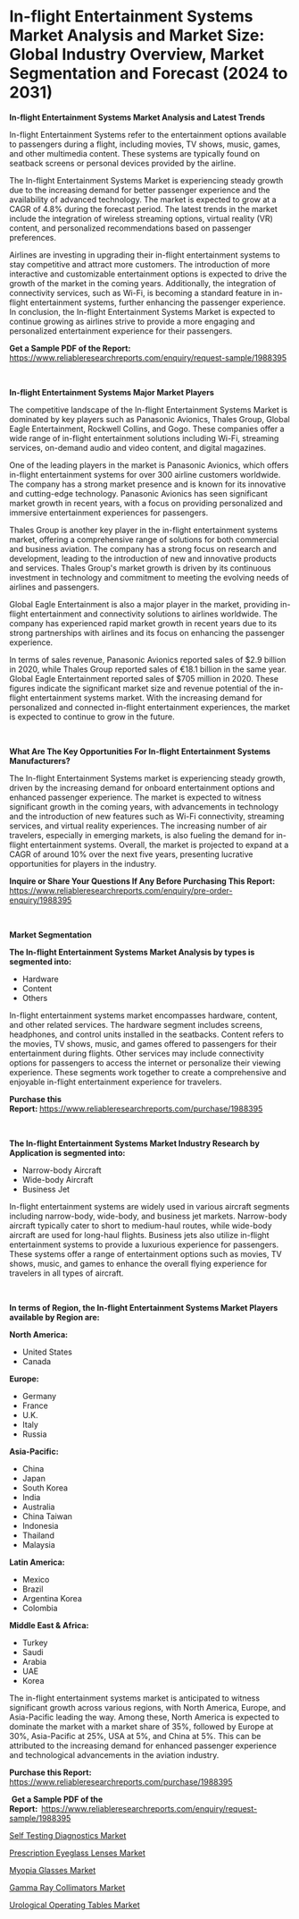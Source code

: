 <p><h1>In-flight Entertainment Systems Market Analysis and Market Size: Global Industry Overview, Market Segmentation and Forecast (2024 to 2031)</h1></p><p><strong>In-flight Entertainment Systems Market Analysis and Latest Trends</strong></p>
<p><p>In-flight Entertainment Systems refer to the entertainment options available to passengers during a flight, including movies, TV shows, music, games, and other multimedia content. These systems are typically found on seatback screens or personal devices provided by the airline.</p><p>The In-flight Entertainment Systems Market is experiencing steady growth due to the increasing demand for better passenger experience and the availability of advanced technology. The market is expected to grow at a CAGR of 4.8% during the forecast period. The latest trends in the market include the integration of wireless streaming options, virtual reality (VR) content, and personalized recommendations based on passenger preferences.</p><p>Airlines are investing in upgrading their in-flight entertainment systems to stay competitive and attract more customers. The introduction of more interactive and customizable entertainment options is expected to drive the growth of the market in the coming years. Additionally, the integration of connectivity services, such as Wi-Fi, is becoming a standard feature in in-flight entertainment systems, further enhancing the passenger experience. In conclusion, the In-flight Entertainment Systems Market is expected to continue growing as airlines strive to provide a more engaging and personalized entertainment experience for their passengers.</p></p>
<p><strong>Get a Sample PDF of the Report:&nbsp;</strong> <a href="https://www.reliableresearchreports.com/enquiry/request-sample/1988395">https://www.reliableresearchreports.com/enquiry/request-sample/1988395</a></p>
<p>&nbsp;</p>
<p><strong>In-flight Entertainment Systems Major Market Players</strong></p>
<p><p>The competitive landscape of the In-flight Entertainment Systems Market is dominated by key players such as Panasonic Avionics, Thales Group, Global Eagle Entertainment, Rockwell Collins, and Gogo. These companies offer a wide range of in-flight entertainment solutions including Wi-Fi, streaming services, on-demand audio and video content, and digital magazines.</p><p>One of the leading players in the market is Panasonic Avionics, which offers in-flight entertainment systems for over 300 airline customers worldwide. The company has a strong market presence and is known for its innovative and cutting-edge technology. Panasonic Avionics has seen significant market growth in recent years, with a focus on providing personalized and immersive entertainment experiences for passengers.</p><p>Thales Group is another key player in the in-flight entertainment systems market, offering a comprehensive range of solutions for both commercial and business aviation. The company has a strong focus on research and development, leading to the introduction of new and innovative products and services. Thales Group's market growth is driven by its continuous investment in technology and commitment to meeting the evolving needs of airlines and passengers.</p><p>Global Eagle Entertainment is also a major player in the market, providing in-flight entertainment and connectivity solutions to airlines worldwide. The company has experienced rapid market growth in recent years due to its strong partnerships with airlines and its focus on enhancing the passenger experience.</p><p>In terms of sales revenue, Panasonic Avionics reported sales of $2.9 billion in 2020, while Thales Group reported sales of €18.1 billion in the same year. Global Eagle Entertainment reported sales of $705 million in 2020. These figures indicate the significant market size and revenue potential of the in-flight entertainment systems market. With the increasing demand for personalized and connected in-flight entertainment experiences, the market is expected to continue to grow in the future.</p></p>
<p>&nbsp;</p>
<p><strong>What Are The Key Opportunities For In-flight Entertainment Systems Manufacturers?</strong></p>
<p><p>The In-flight Entertainment Systems market is experiencing steady growth, driven by the increasing demand for onboard entertainment options and enhanced passenger experience. The market is expected to witness significant growth in the coming years, with advancements in technology and the introduction of new features such as Wi-Fi connectivity, streaming services, and virtual reality experiences. The increasing number of air travelers, especially in emerging markets, is also fueling the demand for in-flight entertainment systems. Overall, the market is projected to expand at a CAGR of around 10% over the next five years, presenting lucrative opportunities for players in the industry.</p></p>
<p><strong>Inquire or Share Your Questions If Any Before Purchasing This Report:</strong> <a href="https://www.reliableresearchreports.com/enquiry/pre-order-enquiry/1988395">https://www.reliableresearchreports.com/enquiry/pre-order-enquiry/1988395</a></p>
<p>&nbsp;</p>
<p><strong>Market Segmentation</strong></p>
<p><strong>The In-flight Entertainment Systems Market Analysis by types is segmented into:</strong></p>
<p><ul><li>Hardware</li><li>Content</li><li>Others</li></ul></p>
<p><p>In-flight entertainment systems market encompasses hardware, content, and other related services. The hardware segment includes screens, headphones, and control units installed in the seatbacks. Content refers to the movies, TV shows, music, and games offered to passengers for their entertainment during flights. Other services may include connectivity options for passengers to access the internet or personalize their viewing experience. These segments work together to create a comprehensive and enjoyable in-flight entertainment experience for travelers.</p></p>
<p><strong>Purchase this Report:&nbsp;</strong><a href="https://www.reliableresearchreports.com/purchase/1988395">https://www.reliableresearchreports.com/purchase/1988395</a></p>
<p>&nbsp;</p>
<p><strong>The In-flight Entertainment Systems Market Industry Research by Application is segmented into:</strong></p>
<p><ul><li>Narrow-body Aircraft</li><li>Wide-body Aircraft</li><li>Business Jet</li></ul></p>
<p><p>In-flight entertainment systems are widely used in various aircraft segments including narrow-body, wide-body, and business jet markets. Narrow-body aircraft typically cater to short to medium-haul routes, while wide-body aircraft are used for long-haul flights. Business jets also utilize in-flight entertainment systems to provide a luxurious experience for passengers. These systems offer a range of entertainment options such as movies, TV shows, music, and games to enhance the overall flying experience for travelers in all types of aircraft.</p></p>
<p>&nbsp;</p>
<p><strong>In terms of Region, the In-flight Entertainment Systems Market Players available by Region are:</strong></p>
<p>
    <p> <strong> North America: </strong>
        <ul>
            <li>United States</li>
            <li>Canada</li>
        </ul>
        </p> 
    <p> <strong> Europe: </strong>
        <ul>
            <li>Germany</li>
            <li>France</li>
            <li>U.K.</li>
            <li>Italy</li>
            <li>Russia</li>
        </ul>
        </p> 
    <p> <strong> Asia-Pacific: </strong>
        <ul>
            <li>China</li>
            <li>Japan</li>
            <li>South Korea</li>
            <li>India</li>
            <li>Australia</li>
            <li>China Taiwan</li>
            <li>Indonesia</li>
            <li>Thailand</li>
            <li>Malaysia</li>
        </ul>
        </p> 
    <p> <strong> Latin America: </strong>
        <ul>
            <li>Mexico</li>
            <li>Brazil</li>
            <li>Argentina Korea</li>
            <li>Colombia</li>
        </ul>
        </p> 
    <p> <strong> Middle East & Africa: </strong>
        <ul>
            <li>Turkey</li>
            <li>Saudi</li>
            <li>Arabia</li>
            <li>UAE</li>
            <li>Korea</li>
        </ul>
    </p>
    </p>
<p><p>The in-flight entertainment systems market is anticipated to witness significant growth across various regions, with North America, Europe, and Asia-Pacific leading the way. Among these, North America is expected to dominate the market with a market share of 35%, followed by Europe at 30%, Asia-Pacific at 25%, USA at 5%, and China at 5%. This can be attributed to the increasing demand for enhanced passenger experience and technological advancements in the aviation industry.</p></p>
<p><strong>Purchase this Report: </strong><a href="https://www.reliableresearchreports.com/purchase/1988395">https://www.reliableresearchreports.com/purchase/1988395</a></p>
<p>&nbsp;<strong>Get a Sample PDF of the Report:&nbsp;&nbsp;</strong><a href="https://www.reliableresearchreports.com/enquiry/request-sample/1988395">https://www.reliableresearchreports.com/enquiry/request-sample/1988395</a></p>
<p><strong></strong></p>
<p><p><a href="https://sore-arch-6db.notion.site/Self-Testing-Diagnostics-Market-Growth-Market-Trends-COVID-19-Impact-and-Forecasts-for-period-fro-6a4577cc7327402fae60ea68f30f26c2">Self Testing Diagnostics Market</a></p><p><a href="https://view.publitas.com/reportprime-1/global-prescription-eyeglass-lenses-market-by-types-applications-and-major-players-with-regional-growth-rate-analysis-and-development-situation-from-2024-to-2031/">Prescription Eyeglass Lenses Market</a></p><p><a href="https://view.publitas.com/reportprime-1/myopia-glasses-market-research-report-the-key-to-successful-business-strategy-forecasted-for-period-from-2024-2031/">Myopia Glasses Market</a></p><p><a href="https://funky-papaya-cf4.notion.site/Gamma-Ray-Collimators-Market-Growth-Market-Trends-COVID-19-Impact-and-Forecasts-for-period-from-2-f305888077244e2c8ac96c5d84d6acc5">Gamma Ray Collimators Market</a></p><p><a href="https://confirmed-shield-e13.notion.site/Global-Urological-Operating-Tables-Market-Size-and-Market-Trends-Insights-and-Projections-from-2024-ca1d9f37eb7644d5b5173321abea5d6e">Urological Operating Tables Market</a></p></p>